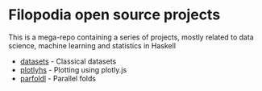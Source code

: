 Filopodia open source projects
=====

This is a mega-repo containing a series of projects, mostly related to
data science, machine learning and statistics in Haskell

* [datasets](https://github.com/filopodia/open/tree/master/datasets) - Classical datasets
* [plotlyhs](https://github.com/filopodia/open/tree/master/plotlyhs) - Plotting using plotly.js
* [parfoldl](https://github.com/filopodia/open/tree/master/parfold) - Parallel folds
